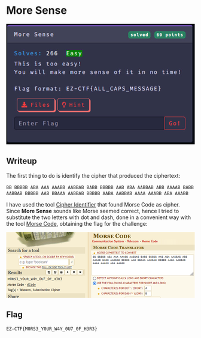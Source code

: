 # More Sense

<p align="center"><img src="https://github.com/greedpanda/ez-ctf-2022/blob/main/assets/challenge-cards/More-sense.jpg"/></p>

## Writeup

The first thing to do is identify the cipher that produced the ciphertext:

    BB BBBBB ABA AAA AAABB AABBAB BABB BBBBB AAB ABA AABBAB ABB AAAAB BABB AABBAB BBBBB AAB BBAAA AABBAB BBBBB AABA AABBAB AAAA AAABB ABA AAABB 

I have used the tool [Cipher Identifier](https://www.dcode.fr/cipher-identifier) that found Morse Code as cipher. Since **More Sense** sounds like Morse seemed correct, hence I tried to substitute the two letters with dot and dash, done in a convenient way with the tool [Morse Code](https://www.dcode.fr/morse-code), obtaining the flag for the challenge:

<p align="center"><img src="https://github.com/greedpanda/ez-ctf-2022/blob/main/assets/Morse-flag.png"/></p>

## Flag

    EZ-CTF{M0RS3_Y0UR_W4Y_0U7_0F_H3R3}
